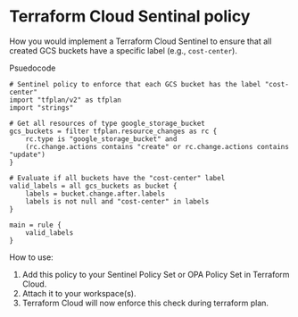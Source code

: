 # Terraform Cloud Sentinal policy
How you would implement a Terraform Cloud Sentinel to ensure that all created GCS buckets have a specific label (e.g., `cost-center`). 

Psuedocode

```hcl
# Sentinel policy to enforce that each GCS bucket has the label "cost-center"
import "tfplan/v2" as tfplan
import "strings"

# Get all resources of type google_storage_bucket
gcs_buckets = filter tfplan.resource_changes as rc {
    rc.type is "google_storage_bucket" and
    (rc.change.actions contains "create" or rc.change.actions contains "update")
}

# Evaluate if all buckets have the "cost-center" label
valid_labels = all gcs_buckets as bucket {
    labels = bucket.change.after.labels
    labels is not null and "cost-center" in labels
}

main = rule {
    valid_labels
}

```

How to use:

1. Add this policy to your Sentinel Policy Set or OPA Policy Set in Terraform Cloud.
2. Attach it to your workspace(s).
3. Terraform Cloud will now enforce this check during terraform plan.

